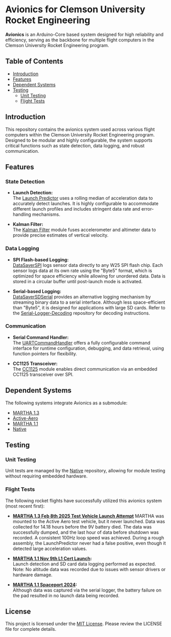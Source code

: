 # Avionics for Clemson University Rocket Engineering

**Avionics** is an Arduino-Core based system designed for high reliability and efficiency, serving as the backbone for multiple flight computers in the Clemson University Rocket Engineering program.

## Table of Contents

- [Introduction](#introduction)
- [Features](#features)
- [Dependent Systems](#dependent-systems)
- [Testing](#testing)
  - [Unit Testing](#unit-testing)
  - [Flight Tests](#flight-tests)

## Introduction

This repository contains the avionics system used across various flight computers within the Clemson University Rocket Engineering program. Designed to be modular and highly configurable, the system supports critical functions such as state detection, data logging, and robust communication.

## Features

### State Detection

- **Launch Detection:**  
  The [Launch Predictor](include/data_handling/LaunchPredictor.h) uses a rolling median of acceleration data to accurately detect launches. It is highly configurable to accommodate different launch profiles and includes stringent data rate and error-handling mechanisms.

- **Kalman Filter:**  
  The [Kalman Filter](include/kf-2d.h) module fuses accelerometer and altimeter data to provide precise estimates of vertical velocity.

### Data Logging

- **SPI Flash-based Logging:**  
  [DataSaverSPI](include/data_handling/DataSaverSPI.h) logs sensor data directly to any W25 SPI flash chip. Each sensor logs data at its own rate using the "Byte5" format, which is optimized for space efficiency while allowing for unordered data. Data is stored in a circular buffer until post-launch mode is activated.

- **Serial-based Logging:**  
  [DataSaverSDSerial](include/data_handling/DataSaverSDSerial.h) provides an alternative logging mechanism by streaming binary data to a serial interface. Although less space-efficient than "Byte5", it is designed for applications with large SD cards. Refer to the [Serial-Logger-Decoding](https://github.com/CURocketEngineering/Serial-Logger-Decoding) repository for decoding instructions.

### Communication

- **Serial Command Handler:**  
  The [UARTCommandHandler](include/UARTCommandHandler.h) offers a fully configurable command interface for runtime configuration, debugging, and data retrieval, using function pointers for flexibility.

- **CC1125 Transceiver:**  
  The [CC1125](include/CC1125.h) module enables direct communication via an embedded CC1125 transceiver over SPI.

## Dependent Systems

The following systems integrate Avionics as a submodule:

- [MARTHA 1.3](https://github.com/CURocketEngineering/MARTHA-1.3)
- [Active-Aero](https://github.com/CURocketEngineering/Active-Aero)
- [MARTHA 1.1](https://github.com/CURocketEngineering/MARTHA-1.1)
- [Native](https://github.com/CURocketEngineering/Native)

## Testing

### Unit Testing

Unit tests are managed by the [Native](https://github.com/CURocketEngineering/Native) repository, allowing for module testing without requiring embedded hardware.

### Flight Tests

The following rocket flights have successfully utilized this avionics system (most recent first):

- **[MARTHA 1.3 Feb 8th 2025 Test Vehicle Launch Attempt](https://github.com/CURocketEngineering/MARTHA-1.3/releases/tag/1.0.0)**
 MARTHA was mounted to the Active Aero test vehicle, but it never launched. Data was collected for 14.18 hours before the 9V battery died. The data was successfully dumped, and the last hour of data before shutdown was recorded. A consistent 100Hz loop speed was achieved. During a rough assembly, the LaunchPredictor never had a false positive, even though it detected large acceleration values.


- **[MARTHA 1.1 Nov 9th L1 Cert Launch](https://github.com/CURocketEngineering/MARTHA-1.1/releases/tag/v1.1.0):**  
  Launch detection and SD card data logging performed as expected. Note: No altitude data was recorded due to issues with sensor drivers or hardware damage.

- **[MARTHA 1.1 Spaceport 2024](https://github.com/CURocketEngineering/MARTHA-1.1/releases/tag/v1.0.0):**  
  Although data was captured via the serial logger, the battery failure on the pad resulted in no launch data being recorded.

## License

This project is licensed under the [MIT License](LICENSE). Please review the LICENSE file for complete details.